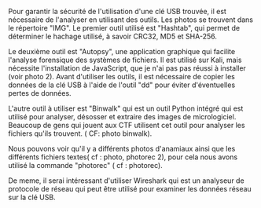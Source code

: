 Pour garantir la sécurité de l'utilisation d'une clé USB trouvée, il est nécessaire de l'analyser en utilisant des outils. 
Les photos se trouvent dans le répertoire "IMG". 
Le premier outil utilisé est "Hashtab", qui permet de déterminer le hachage utilisé, à savoir CRC32, MD5 et SHA-256.

Le deuxième outil est "Autopsy", une application graphique qui facilite l'analyse forensique des systèmes de fichiers. 
Il est utilisé sur Kali, mais nécessite l'installation de JavaScript, que je n'ai pas pas réussi à installer (voir photo 2). 
Avant d'utiliser les outils, il est nécessaire de copier les données de la clé USB à l'aide de l'outil "dd" pour éviter d'éventuelles pertes de données.

L'autre outil à utiliser est "Binwalk" qui est un outil Python intégré qui est utilisé pour analyser, désosser et extraire des images de micrologiciel.
 Beaucoup de gens qui jouent aux CTF utilisent cet outil pour analyser les fichiers qu'ils trouvent. ( CF: photo binwalk).

Nous pouvons voir qu'il y a différents photos d'anamiaux ainsi que les différents fichiers textes( cf : photo, photorec 2), pour cela nous avons utilisé la commande "photorec" ( cf : photorec).

De meme, il serai intéressant d'utiliser Wireshark qui  est un analyseur de protocole de réseau qui peut être utilisé pour examiner les données réseau sur la clé USB.












